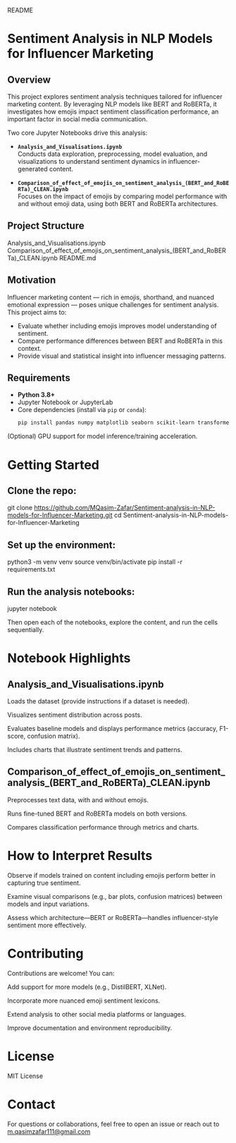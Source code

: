 README
# Sentiment Analysis in NLP Models for Influencer Marketing

## Overview

This project explores sentiment analysis techniques tailored for influencer marketing content. By leveraging NLP models like BERT and RoBERTa, it investigates how emojis impact sentiment classification performance, an important factor in social media communication.

Two core Jupyter Notebooks drive this analysis:

- **`Analysis_and_Visualisations.ipynb`**  
  Conducts data exploration, preprocessing, model evaluation, and visualizations to understand sentiment dynamics in influencer-generated content.

- **`Comparison_of_effect_of_emojis_on_sentiment_analysis_(BERT_and_RoBERTa)_CLEAN.ipynb`**  
  Focuses on the impact of emojis by comparing model performance with and without emoji data, using both BERT and RoBERTa architectures.

## Project Structure



Analysis_and_Visualisations.ipynb
Comparison_of_effect_of_emojis_on_sentiment_analysis_(BERT_and_RoBERTa)_CLEAN.ipynb
README.md


## Motivation

Influencer marketing content — rich in emojis, shorthand, and nuanced emotional expression — poses unique challenges for sentiment analysis. This project aims to:

- Evaluate whether including emojis improves model understanding of sentiment.
- Compare performance differences between BERT and RoBERTa in this context.
- Provide visual and statistical insight into influencer messaging patterns.

## Requirements

- **Python 3.8+**
- Jupyter Notebook or JupyterLab
- Core dependencies (install via `pip` or `conda`):
  ```bash
  pip install pandas numpy matplotlib seaborn scikit-learn transformers


(Optional) GPU support for model inference/training acceleration.

# Getting Started

## Clone the repo:

git clone https://github.com/MQasim-Zafar/Sentiment-analysis-in-NLP-models-for-Influencer-Marketing.git
cd Sentiment-analysis-in-NLP-models-for-Influencer-Marketing


## Set up the environment:

python3 -m venv venv
source venv/bin/activate
pip install -r requirements.txt


## Run the analysis notebooks:

jupyter notebook


Then open each of the notebooks, explore the content, and run the cells sequentially.

# Notebook Highlights
## Analysis_and_Visualisations.ipynb

Loads the dataset (provide instructions if a dataset is needed).

Visualizes sentiment distribution across posts.

Evaluates baseline models and displays performance metrics (accuracy, F1-score, confusion matrix).

Includes charts that illustrate sentiment trends and patterns.

## Comparison_of_effect_of_emojis_on_sentiment_analysis_(BERT_and_RoBERTa)_CLEAN.ipynb

Preprocesses text data, with and without emojis.

Runs fine-tuned BERT and RoBERTa models on both versions.

Compares classification performance through metrics and charts.

# How to Interpret Results

Observe if models trained on content including emojis perform better in capturing true sentiment.

Examine visual comparisons (e.g., bar plots, confusion matrices) between models and input variations.

Assess which architecture—BERT or RoBERTa—handles influencer-style sentiment more effectively.

# Contributing

Contributions are welcome! You can:

Add support for more models (e.g., DistilBERT, XLNet).

Incorporate more nuanced emoji sentiment lexicons.

Extend analysis to other social media platforms or languages.

Improve documentation and environment reproducibility.

# License

MIT License

# Contact

For questions or collaborations, feel free to open an issue or reach out to m.qasimzafar111@gmail.com
